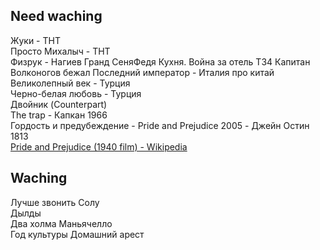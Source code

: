 ## Need waching   
Жуки - ТНТ   
Просто Михалыч - ТНТ   
Физрук - Нагиев
Гранд
СеняФедя
Кухня. Война за отель
T34
Капитан Волконогов бежал
Последний император - Италия про китай   
Великолепный век - Турция   
Черно-белая любовь - Турция   
Двойник (Counterpart)   
The trap - Капкан 1966   
Гордость и предубеждение - Pride and Prejudice 2005 - Джейн Остин 1813   
[Pride and Prejudice (1940 film) - Wikipedia](https://en.wikipedia.org/wiki/Pride_and_Prejudice_(1940_film))   
   
## Waching   
Лучше звонить Солу   
Дылды   
Два холма
Маньячелло   
Год культуры
Домашний арест   
